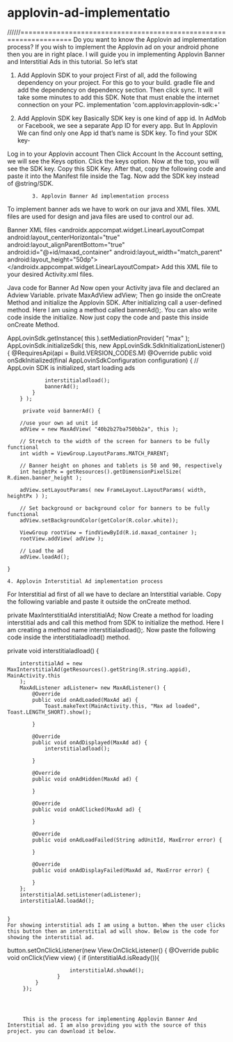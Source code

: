 # applovin-ad-implementatio


//////===================================================================
Do you want to know the Applovin ad implementation process? If you wish to implement the Applovin ad on your android phone then you are in right place. I will guide you in implementing Applovin Banner and Interstitial Ads in this tutorial. So let’s stat
1. Add Applovin SDK to your project
First of all, add the following dependency on your project. For this go to your build. gradle file and add the dependency on dependency section. Then click sync. It will take some minutes to add this SDK. Note that must enable the internet connection on your PC.
implementation 'com.applovin:applovin-sdk:+'

2. Add Applovin SDK key
Basically SDK key is one kind of app id. In AdMob or Facebook, we see a separate App ID for every app. But In Applovin We can find only one App id that’s name is SDK key. To find your SDK key-

Log in to your Applovin account Then Click Account
In the Account setting, we will see the Keys option. Click the keys option.
Now at the top, you will see the SDK key. Copy this SDK Key.
After that, copy the following code and paste it into the Manifest file inside the <Application> Tag. Now add the SDK key instead of @string/SDK.

  <meta-data android:name="applovin.sdk.key"
            android:value="@string/sdk"/>
            
            
            3. Applovin Banner Ad implementation process
To implement banner ads we have to work on our java and XML files. XML files are used for design and java files are used to control our ad.

Banner XML files
   <androidx.appcompat.widget.LinearLayoutCompat
        android:layout_centerHorizontal="true"
        android:layout_alignParentBottom="true"
        android:id="@+id/maxad_container"
        android:layout_width="match_parent"
        android:layout_height="50dp">
    </androidx.appcompat.widget.LinearLayoutCompat>
Add this XML file to your desired Activity.xml files.


Java code for Banner Ad
Now open your Activity java file and declared an Adview Variable.
private MaxAdView adView;
Then go inside the onCreate Method and initialize the Applovin SDK. After initializing call a user-defined method. Here I am using a method called bannerAd();. You can also write code inside the initialize. Now just copy the code and paste this inside onCreate Method.

 AppLovinSdk.getInstance( this ).setMediationProvider( "max" );
        AppLovinSdk.initializeSdk( this, new AppLovinSdk.SdkInitializationListener() {
            @RequiresApi(api = Build.VERSION_CODES.M)
            @Override
            public void onSdkInitialized(final AppLovinSdkConfiguration configuration)
            {
                // AppLovin SDK is initialized, start loading ads

                interstitialadload();
                bannerAd();
            }
        } );
        
         private void bannerAd() {

        //use your own ad unit id
        adView = new MaxAdView( "40b2b27ba750bb2a", this );

        // Stretch to the width of the screen for banners to be fully functional
        int width = ViewGroup.LayoutParams.MATCH_PARENT;

        // Banner height on phones and tablets is 50 and 90, respectively
        int heightPx = getResources().getDimensionPixelSize( R.dimen.banner_height );

        adView.setLayoutParams( new FrameLayout.LayoutParams( width, heightPx ) );

        // Set background or background color for banners to be fully functional
        adView.setBackgroundColor(getColor(R.color.white));

        ViewGroup rootView = findViewById(R.id.maxad_container );
        rootView.addView( adView );

        // Load the ad
        adView.loadAd();

    }
    
    4. Applovin Interstitial Ad implementation process
For Interstitial ad first of all we have to declare an Interstitial variable. Copy the following variable and paste it outside the onCreate method.

private MaxInterstitialAd interstitialAd;
Now Create a method for loading interstitial ads and call this method from SDK to initialize the method. Here I am creating a method name interstitialadload();. Now paste the following code inside the interstitialadload() method.

 private void interstitialadload() {

        interstitialAd = new MaxInterstitialAd(getResources().getString(R.string.appid), MainActivity.this
        );
        MaxAdListener adListener= new MaxAdListener() {
            @Override
            public void onAdLoaded(MaxAd ad) {
                Toast.makeText(MainActivity.this, "Max ad loaded", Toast.LENGTH_SHORT).show();

            }

            @Override
            public void onAdDisplayed(MaxAd ad) {
                interstitialadload();

            }

            @Override
            public void onAdHidden(MaxAd ad) {

            }

            @Override
            public void onAdClicked(MaxAd ad) {

            }

            @Override
            public void onAdLoadFailed(String adUnitId, MaxError error) {

            }

            @Override
            public void onAdDisplayFailed(MaxAd ad, MaxError error) {

            }
        };
        interstitialAd.setListener(adListener);
        interstitialAd.loadAd();


    }
    For showing interstitial ads I am using a button. When the user clicks this button then an interstitial ad will show. Below is the code for showing the interstitial ad.

 button.setOnClickListener(new View.OnClickListener() {
             @Override
             public void onClick(View view) {
                    if (interstitialAd.isReady()){


                        interstitialAd.showAd();
                    }
             }
         });
         
         
         
         
         This is the process for implementing Applovin Banner And Interstitial ad. I am also providing you with the source of this project. you can download it below.
         
         
         
         
         
         




